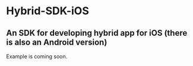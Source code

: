 Hybrid-SDK-iOS
==============

An SDK for developing hybrid app for iOS (there is also an Android version)
------------------------------------------------------------------------------
Example is coming soon.
